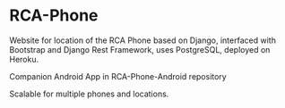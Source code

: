 # RCA-Phone
Website for location of the RCA Phone based on Django, interfaced with Bootstrap and Django Rest Framework, uses PostgreSQL, deployed on Heroku.

Companion Android App in RCA-Phone-Android repository

Scalable for multiple phones and locations.
